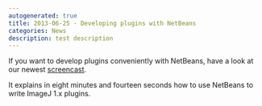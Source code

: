 ```yaml
---
autogenerated: true
title: 2013-06-25 - Developing plugins with NetBeans
categories: News
description: test description
---
```


If you want to develop plugins conveniently with NetBeans, have a look at our newest [screencast](https://www.youtube.com/watch?v=Ac-6gJ2eRb0).

It explains in eight minutes and fourteen seconds how to use NetBeans to write ImageJ 1.x plugins.


